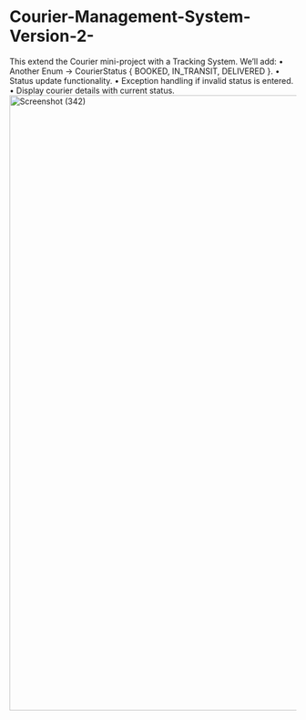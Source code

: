 # Courier-Management-System-Version-2-
This extend the Courier mini-project with a Tracking System.
We’ll add:
•
Another Enum → CourierStatus { BOOKED, IN_TRANSIT, DELIVERED }.
•
Status update functionality.
•
Exception handling if invalid status is entered.
•
Display courier details with current status.
<img width="1920" height="1080" alt="Screenshot (342)" src="https://github.com/user-attachments/assets/6ea8d934-1996-4755-bb0a-d9c0761af313" />
